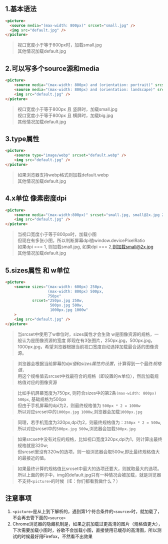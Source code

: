 ## 1.基本语法
```html
<picture>
  <source media="(max-width: 800px)" srcset="small.jpg" />
  <img src="default.jpg" />
</picture>
```
> 视口宽度小于等于800px时，加载small.jpg<br/>其他情况加载default.jpg

## 2.可以写多个source源和media
```html
<picture>
    <source media="(max-width: 800px) and (orientation: portrait)" srcset="small.jpg" />
    <source media="(max-width: 800px) and (orientation: landscape)" srcset="big.jpg" />
    <img src="default.jpg" />
</picture>
```
> 视口宽度小于等于800px 且 竖屏时，加载small.jpg<br/>视口宽度小于等于800px 且 横屏时，加载big.jpg<br/>其他情况加载default.jpg

## 3.type属性
```html
<picture>
    <source type="image/webp" srcset="default.webp" />
    <img src="default.jpg" />
</picture>
```
> 如果浏览器支持webp格式则加载default.webp<br/>其他情况加载default.jpg

## 4.x单位 像素密度dpi
```html
<picture>
    <source media="(max-width:800px)" srcset="small.jpg, small@2x.jpg 2x" />
    <img src="default.jpg" />
</picture>
```
> 当视口宽度小于等于800px时，加载小图<br/>但现在有多张小图，所以判断屏幕dpi值window.devicePixelRatio<br/>如果dpi === 1, 则加载small.jpg, 如果dpi === 2,则加载small@2x.jpg<br/>其他情况加载default.jpg

## 5.sizes属性 和 w单位
```html
<picture>
    <source sizes="(max-width: 600px) 250px,
                   (max-width: 800px) 500px,
                   750px"
            srcset="250px.jpg 250w,
                    500px.jpg 500w,
                    1000px.jpg 1000w"
    >
    <img src="default.jpg" />
</picture>
```
> 当srcset中使用了w单位时，sizes属性才会生效
> w是图像资源的规格，一般认为是图像资源的宽度
> 即现在有3张图片，250px.jpg，500px.jpg，1000px.jpg，希望浏览器根据当前视口宽度自动选择加载最合适的图像资源。


> 浏览器会根据当前屏幕的*dpi值*和*sizes属性的设置*，计算得到一个最终*规格值*，<br/>
> 用这个规格值去srcset中找最符合的规格（即设置的w单位），然后加载规格值对应的图像资源


> 比如手机屏幕宽度为750px, 则符合sizes中的第2条`(max-width: 800px) 500px`, 基础规格为500px<br/>
> 但由于手机屏幕的dpi为2，则最终规格值为 `500px * 2 = 1000w`<br/>
> 所以对应srcset中的`1000px.jpg 1000w`,浏览器会加载`1000px.jpg`<br/>


> 同理，若手机宽度为320px,dpi为2，则最终规格值为：`250px * 2 = 500w`, <br/>
> 所以对应srcset中的`500px.jpg 500w`,浏览器会加载`500px.jpg`

> 如果srcset中没有对应的规格，比如视口宽度320px,dpi为1，则计算出最终规格就是320w;<br/>
> 但srcset里没有320w的选项，则一般浏览器会取500w,即比最终规格值大的最接近的值。

> 如果最终计算的规格值比srcset中最大的选项还要大，则就取最大的选项。所以上面的例子中，img的default.jpg只有一种情况会被加载，就是浏览器不支持`<picture>`的时候（IE：你们都看我做什么？）

## 注意事项
1. `<picture>`是从上到下解析的，遇到第1个符合条件的`<source>`时，就加载了，不会再去管下面的`<source>`
2. Chrome浏览器的隐藏机制是，如果之前加载过更高清的图片（规格值更大），下次需要加载小图时，谷歌不会加载小图，直接使用已缓存的高清图，所以测试的时候最好用Firefox，不然看不出效果